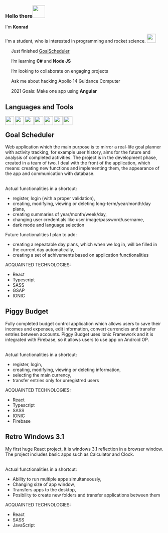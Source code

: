 ### Hello there<img width="40px" src="https://img.pngio.com/obi-wan-kenobi-png-99-images-in-collection-page-3-obi-wan-kenobi-png-525_275.png" />
I'm <b>Konrad</b>

I'm a student, who is interested in programming and rocket science. <img width="28px" src="https://www.8p-design.com/sites/default/files/styles/inline_content_screen_lg_min_1x/public/inline-images/icon-lancement_0.png" />

<img width="15px" src="https://www.flaticon.com/svg/static/icons/svg/3524/3524716.svg" /> Just finished [GoalScheduler](https://github.com/CcConStanTine/MyScheduleWithFront)

<img width="15px" src="https://www.flaticon.com/svg/static/icons/svg/912/912524.svg" /> I’m learning <b>C#</b> and <b>Node JS</b>

<img width="15px" src="https://www.flaticon.com/svg/static/icons/svg/2489/2489327.svg" /> I’m looking to collaborate on engaging projects

<img width="15px" src="https://www.flaticon.com/svg/static/icons/svg/3419/3419391.svg" /> Ask me about hacking Apollo 14 Guidance Computer 

<img width="15px" src="https://upload.wikimedia.org/wikipedia/commons/thumb/c/cf/Angular_full_color_logo.svg/1200px-Angular_full_color_logo.svg.png" /> 2021 Goals: Make one app using <b>Angular</b>

<h2>Languages and Tools</h2>
<img width="28px" align="left" src="https://cdn.worldvectorlogo.com/logos/visual-studio-code.svg" />
<img width="28px" align="left" src="https://icons-for-free.com/iconfiles/png/512/logo+react+react+js+icon-1320184811840217251.png" />
<img width="28px" align="left" src="https://miro.medium.com/max/816/1*mn6bOs7s6Qbao15PMNRyOA.png" />
<img width="28px" align="left" src="https://sass-lang.com/assets/img/styleguide/seal-color-aef0354c.png" />
<img width="28px" align="left" src="https://www.freepnglogos.com/uploads/logo-mysql-png/logo-mysql-mysql-logo-png-images-are-download-crazypng-21.png" />
<img width="28px" align="left" src="https://ionicframework.com/img/meta/logo.png" />
<img width="28px" align="left" src="https://firebase.google.com/downloads/brand-guidelines/PNG/logo-vertical.png" />

[linkedIn]: https://www.linkedin.com/in/konrad-duleba/
[piggybudget]: https://budget-app-62a0d.web.app/
[retrowindows]: https://retro-windows.web.app/

<br/>

<h2>Goal Scheduler</h2>
  Web application which the main purpose is to mirror a real-life goal planner with activity
  tracking, for example user history, aims for the future and analysis of completed activities.
  The project is in the development phase, created in a team of two.
  I deal with the front of the application, which means: creating new functions and  implementing them, the appearance of the app and communication with database.
  
  <br/>Actual functionalities in a shortcut:
  - register, login (with a proper validation),
  - creating, modifying, viewing or deleting long-term/year/month/day plans,
  - creating summaries of year/month/week/day,
  - changing user credentials like user image/password/username,
  - dark mode and language selection

  Future functionalities I plan to add:
  - creating a repeatable day plans, which when we log in, will be filled in the current day automatically,
  - creating a set of achivements based on application functionalities

  ACQUAINTED TECHNOLOGIES:
  - React
  - Typescript
  - SASS
  - GSAP
  - IONIC

<h2>Piggy Budget</h2>
Fully completed budget control application which allows users to save their incomes and expenses, edit information, convert currencies and transfer entries between accounts.
Piggy Budget uses Ionic Framework and it is integrated with Firebase, so it allows users to use app on Android OP.

<br/>Actual functionalities in a shortcut:
- register, login,
- creating, modifying, viewing or deleting information,
- selecting the main currency,
- transfer entries only for unregistred users

ACQUAINTED TECHNOLOGIES:
- React
- Typescript
- SASS
- IONIC
- Firebase

<h2>Retro Windows 3.1</h2>
My first huge React project, it is windows 3.1 reflection in a browser window. The project includes basic apps such as Calculator and Clock.

<br/>Actual functionalities in a shortcut:
- Ability to run multiple apps simultaneously,
- Changing size of app window,
- Transfers apps to the desktop,
- Posibility to create new folders and transfer applications between them

ACQUAINTED TECHNOLOGIES:
- React
- SASS
- JavaScript
